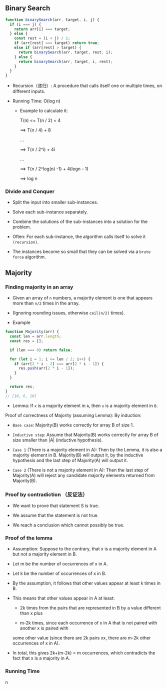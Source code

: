 ## Binary Search

```javascript
function binarySearch(arr, target, i, j) {
  if (i === j) {
    return arr[i] === target;
  } else {
    const rest = (i + j) / 2;
    if (arr[rest] === target) return true;
    else if (arr[rest] > target) {
      return binarySearch(arr, target, rest, i);
    } else {
      return binarySearch(arr, target, i, rest);
    }
  }
}
```

- Recursion（递归）: A procedure that calls itself one or multiple times, on different inputs.

- Running Time: O(log n)

  - Example to calculate it:

    T(n) <= T(n / 2) + 4

    ==> T(n / 4) + 8

    ...

    ==> T(n / 2^i) + 4i

    ...

    ==> T(n / 2^log(n) -1) + 4(logn - 1)

    ==> log n

### Divide and Conquer

- Split the input into smaller sub-instances.

- Solve each sub-instance separately.

- Combine the solutions of the sub-instances into a solution for the problem.

- Often: For each sub-instance, the algorithm calls itself to solve it `(recursion)`.

- The instances become so small that they can be solved via a `brute force` algorithm.

## Majority

### Finding majority in an array

- Given an array of `n` numbers, a majority element is one that appears more than `n/2` times in the array.

- (Ignoring rounding issues, otherwise `ceil(n/2)` times).

- Example

```javascript
function Majority(arr) {
  const len = arr.length;
  const res = [];

  if (len === 0) return false;

  for (let i = 1; i <= len / 2; i++) {
    if (arr[2 * i - 2] === arr[2 * i - 1]) {
      res.push(arr[2 * i - 1]);
    }
  }

  return res;
}
// [10, 6, 10]
```

- Lemma: If `x` is a majority element in `A`, then `x` is a majority element in `B`.

Proof of correctness of Majority (assuming Lemma): By induction:

- `Base case`: Majority(B) works correctly for array B of size 1.

- `Inductive step`: Assume that Majority(B) works correctly for array B of size smaller than |A| (inductive hypothesis).

- `Case 1` (There is a majority element in A): Then by the Lemma, it is also a majority element in B. Majority(B) will output it, by the inductive hypothesis and the last step of Majority(A) will output it.

- `Case 2` (There is not a majority element in A): Then the last step of Majority(A) will reject any candidate majority elements returned from Majority(B).

### Proof by contradiction （反证法）

- We want to prove that statement S is true.

- We assume that the statement is not true.

- We reach a conclusion which cannot possibly be true.

### Proof of the lemma

- Assumption: Suppose to the contrary, that x is a majority element in A but not a majority element in B.

- Let m be the number of occurrences of x in A.

- Let k be the number of occurrences of x in B.

- By the assumption, it follows that other values appear at least k times in B.

- This means that other values appear in A at least:

  - 2k times from the pairs that are represented in B by a value different than x plus

  - m-2k times, since each occurrence of x in A that is not paired with another x is paired with

  some other value (since there are 2k pairs xx, there are m-2k other occurrences of x in A).

- In total, this gives 2k+(m-2k) = m occurrences, which contradicts the fact that x is a majority in A.

### Running Time

n
